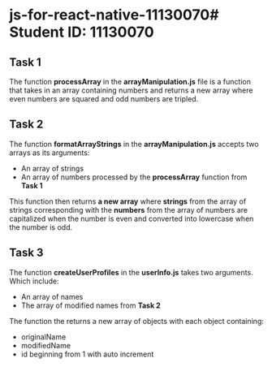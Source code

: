 # js-for-react-native-11130070# Student ID: 11130070

## Task 1

The function **processArray** in the **arrayManipulation.js** file is a function that takes in an array containing numbers and returns a new array where even numbers are squared and odd numbers are tripled.

## Task 2

The function **formatArrayStrings** in the **arrayManipulation.js** accepts two arrays as its arguments:

- An array  of strings
- An array of numbers processed by the **processArray** function from **Task 1**

This function then returns **a new array** where **strings** from the array of strings corresponding with the **numbers** from the array of numbers are capitalized when the number is even and converted into lowercase when the number is odd.

## Task 3

The function **createUserProfiles** in the **userInfo.js** takes two arguments. Which include:

- An array of names
- The array of modified names from **Task 2**

The function the returns a new array of objects with each object containing:

- originalName
- modifiedName
- id beginning from 1 with auto increment
